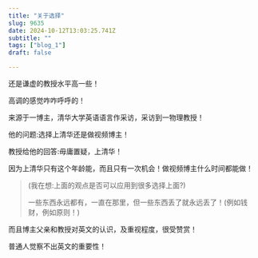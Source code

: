 ```yaml
--- 
title: "关于选择" 
slug: 9635
date: 2024-10-12T13:03:25.741Z 
subtitle: "" 
tags: ["blog_1"] 
draft: false

--- 
```



还是谦虚的教授水平高一些！

高调的感觉咋咋呼呼的！




来源于一博主，清华大学英语语言作采访，采访到一物理教授！

他的问题:选择上清华还是做视频博主！

教授给他的回答:毋庸置疑，上清华！

因为上清华只有这个年龄能，而且只有一次机会！做视频博主什么时间都能做！




> (我在想:上面的观点是否可以应用到很多选择上面?)
>
> 一些东西永远都有，一直在那里，但一些东西丢了就永远丢了！(例如钱财，例如原则！)




而且博主父亲和教授对英文的认识，及重视程度，很受赞赏！

普通人觉察不出英文的重要性！

